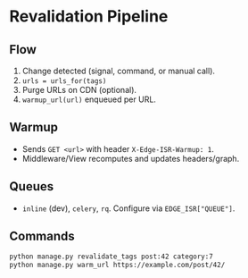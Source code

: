 # Revalidation Pipeline

## Flow
1. Change detected (signal, command, or manual call).
2. `urls = urls_for(tags)`
3. Purge URLs on CDN (optional).
4. `warmup_url(url)` enqueued per URL.

## Warmup
- Sends `GET <url>` with header `X-Edge-ISR-Warmup: 1`.
- Middleware/View recomputes and updates headers/graph.

## Queues
- `inline` (dev), `celery`, `rq`. Configure via `EDGE_ISR["QUEUE"]`.

## Commands
```bash
python manage.py revalidate_tags post:42 category:7
python manage.py warm_url https://example.com/post/42/
